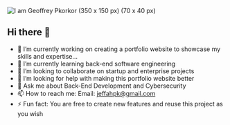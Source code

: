 ![I am Geoffrey Pkorkor (350 x 150 px) (70 x 40 px)](https://github.com/user-attachments/assets/5d820eee-1dcf-40fb-9ed9-b95c74d7f614)


## Hi there 👋

<!--
**devSec-Jeff/devsec-jeff** is a ✨ _special_ ✨ repository because its `README.md` (this file) appears on your GitHub profile.
-->

- 🔭 I’m currently working on creating a portfolio website to showcase my skills and expertise...
- 🌱 I’m currently learning back-end software engineering
- 👯 I’m looking to collaborate on startup and enterprise projects
- 🤔 I’m looking for help with making this portfolio website better
- 💬 Ask me about Back-End Development and Cybersecurity
- 📫 How to reach me: Email: jeffahpk@gmail.com
- ⚡ Fun fact: You are free to create new features and reuse this project as you wish


